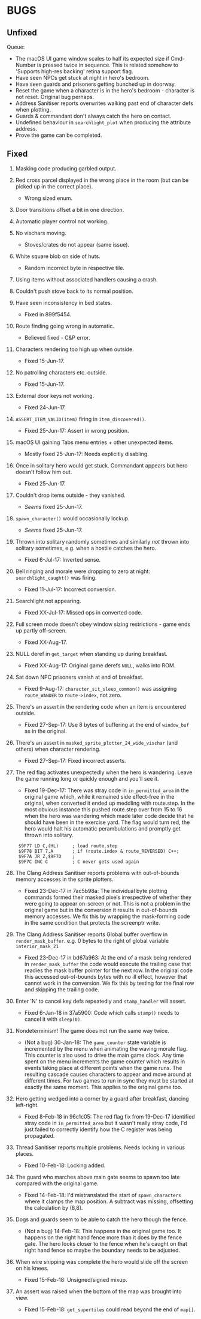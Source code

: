 BUGS
====

Unfixed
-------

Queue:

* The macOS UI game window scales to half its expected size if Cmd-Number is pressed twice in sequence. This is related somehow to 'Supports high-res backing' retina support flag.
* Have seen NPCs get stuck at night in hero's bedroom.
* Have seen guards and prisoners getting bunched up in doorway.
* Reset the game when a character is in the hero's bedroom - character is not reset. Original bug perhaps.
* Address Sanitiser reports overwrites walking past end of character defs when plotting.
* Guards & commandant don't always catch the hero on contact.
* Undefined behaviour in `searchlight_plot` when producing the attribute address.
* Prove the game can be completed.

Fixed
-----
1. Masking code producing garbled output.
2. Red cross parcel displayed in the wrong place in the room (but can be picked up in the correct place).
    * Wrong sized enum.
3. Door transitions offset a bit in one direction.
4. Automatic player control not working.
5. No vischars moving.
    * Stoves/crates do not appear (same issue).
6. White square blob on side of huts.
    * Random incorrect byte in respective tile.
7. Using items without associated handlers causing a crash.
8. Couldn't push stove back to its normal position.
9. Have seen inconsistency in bed states.
    * Fixed in 899f5454.
10. Route finding going wrong in automatic.
    * Believed fixed - C&P error.
11. Characters rendering too high up when outside.
    * Fixed 15-Jun-17.
12. No patrolling characters etc. outside.
    * Fixed 15-Jun-17.
13. External door keys not working.
    * Fixed 24-Jun-17.
14. `ASSERT_ITEM_VALID(item)` firing in `item_discovered()`.
    * Fixed 25-Jun-17: Assert in wrong position.
15. macOS UI gaining Tabs menu entries + other unexpected items.
    * Mostly fixed 25-Jun-17: Needs explicitly disabling.
16. Once in solitary hero would get stuck. Commandant appears but hero doesn't follow him out.
    * Fixed 25-Jun-17.
17. Couldn't drop items outside - they vanished.
    * _Seems_ fixed 25-Jun-17.
18. `spawn_character()` would occasionally lockup.
    * _Seems_ fixed 25-Jun-17.
19. Thrown into solitary randomly sometimes and similarly _not_ thrown into solitary sometimes, e.g. when a hostile catches the hero.
    * Fixed 6-Jul-17: Inverted sense.
20. Bell ringing and morale were dropping to zero at night: `searchlight_caught()` was firing.
    * Fixed 11-Jul-17: Incorrect conversion.
21. Searchlight not appearing.
    * Fixed XX-Jul-17: Missed ops in converted code.
22. Full screen mode doesn't obey window sizing restrictions - game ends up partly off-screen.
    * Fixed XX-Aug-17.
23. NULL deref in `get_target` when standing up during breakfast.
    * Fixed XX-Aug-17: Original game derefs `NULL`, walks into ROM.
24. Sat down NPC prisoners vanish at end of breakfast.
    * Fixed 9-Aug-17: `character_sit_sleep_common()` was assigning `route_WANDER` to `route->index`, not zero.
25. There's an assert in the rendering code when an item is encountered outside.
    * Fixed 27-Sep-17: Use 8 bytes of buffering at the end of `window_buf` as in the original.
26. There's an assert in `masked_sprite_plotter_24_wide_vischar` (and others) when character rendering.
    * Fixed 27-Sep-17: Fixed incorrect asserts.
27. The red flag activates unexpectedly when the hero is wandering. Leave the game running long or quickly enough and you'll see it.
    * Fixed 19-Dec-17: There was stray code in `in_permitted_area` in the original game which, while it remained side effect-free in the original, when converted it ended up meddling with route.step. In the most obvious instance this pushed route.step over from 15 to 16 when the hero was wandering which made later code decide that he should have been in the exercise yard. The flag would turn red, the hero would halt his automatic perambulations and promptly get thrown into solitary.
    ```
     $9F77 LD C,(HL)     ; load route.step
     $9F78 BIT 7,A       ; if (route.index & route_REVERSED) C++;
     $9F7A JR Z,$9F7D    ;
     $9F7C INC C         ; C never gets used again
    ```

28. The Clang Address Sanitiser reports problems with out-of-bounds memory accesses in the sprite plotters.
    * Fixed 23-Dec-17 in 7ac5b98a: The individual byte plotting commands formed their masked pixels irrespective of whether they were going to appear on-screen or not. This is not a problem in the original game but in the conversion it results in out-of-bounds memory accesses. We fix this by wrapping the mask-forming code in the same condition that protects the screenptr write.
29. The Clang Address Sanitiser reports Global buffer overflow in `render_mask_buffer`. e.g. 0 bytes to the right of global variable `interior_mask_21`
    * Fixed 23-Dec-17 in bd67a963: At the end of a mask being rendered in `render_mask_buffer` the code would execute the trailing case that readies the mask buffer pointer for the next row. In the original code this accessed out-of-bounds bytes with no ill effect, however that cannot work in the conversion. We fix this by testing for the final row and skipping the trailing code.
30. Enter 'N' to cancel key defs repeatedly and `stamp_handler` will assert.
    * Fixed 6-Jan-18 in 37a5900: Code which calls `stamp()` needs to cancel it with `sleep(0)`.
31. Nondeterminism! The game does not run the same way twice.
    * (Not a bug) 30-Jan-18: The `game_counter` state variable is incremented by the menu when animating the waving morale flag. This counter is also used to drive the main game clock. Any time spent on the menu increments the game counter which results in events taking place at different points when the game runs. The resulting cascade causes characters to appear and move around at different times. For two games to run in sync they must be started at exactly the same moment. This applies to the original game too.
32. Hero getting wedged into a corner by a guard after breakfast, dancing left-right.
    * Fixed 8-Feb-18 in 96c1c05: The red flag fix from 19-Dec-17 identified stray code in `in_permitted_area` but it wasn't really stray code, I'd just failed to correctly identify how the C register was being propagated.
33. Thread Sanitiser reports multiple problems. Needs locking in various places.
    * Fixed 10-Feb-18: Locking added.
34. The guard who marches above main gate seems to spawn too late compared with the original game.
    * Fixed 14-Feb-18: I'd mistranslated the start of `spawn_characters` where it clamps the map position. A subtract was missing, offsetting the calculation by (8,8).
35. Dogs and guards seem to be able to catch the hero though the fence.
    * (Not a bug) 14-Feb-18: This happens in the original game too. It happens on the right hand fence more than it does by the fence gate. The hero looks closer to the fence when he's caught on that right hand fence so maybe the boundary needs to be adjusted.
36. When wire snipping was complete the hero would slide off the screen on his knees.
    * Fixed 15-Feb-18: Unsigned/signed mixup.
37. An assert was raised when the bottom of the map was brought into view.
    * Fixed 15-Feb-18: `get_supertiles` could read beyond the end of `map[]`.

